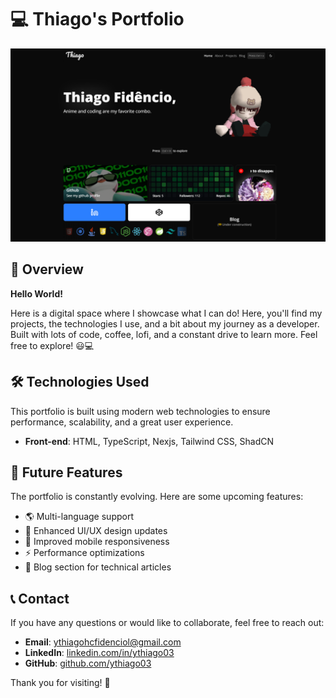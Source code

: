 # 💻 Thiago's Portfolio

![Portfolio home page](./public/assets/portfolio.png)

## 🌟 Overview

**Hello World!**

Here is a digital space where I showcase what I can do! Here, you'll find my projects, the technologies I use, and a bit about my journey as a developer. Built with lots of code, coffee, lofi, and a constant drive to learn more. Feel free to explore! 😃💻

## 🛠️ Technologies Used

This portfolio is built using modern web technologies to ensure performance, scalability, and a great user experience.

- **Front-end**: HTML, TypeScript, Nexjs, Tailwind CSS, ShadCN
<!-- - **Back-end**: Node.js, Express, NestJS, Java, Spring Boot
- **Databases**: MySQL, Firebase Firestore
- **DevOps & Tools**: Docker, Git, CI/CD, Jest, Vite -->

## 🚀 Future Features

The portfolio is constantly evolving. Here are some upcoming features:

- 🌎 Multi-language support
- 🎨 Enhanced UI/UX design updates
- 📱 Improved mobile responsiveness
- ⚡ Performance optimizations
- 📝 Blog section for technical articles

## 📞 Contact

If you have any questions or would like to collaborate, feel free to reach out:

- **Email**: [ythiagohcfidenciol@gmail.com](mailto:ythiagohcfidenciol@gmail.com)
- **LinkedIn**: [linkedin.com/in/ythiago03](https://www.linkedin.com/in/ythiago03/)
- **GitHub**: [github.com/ythiago03](https://github.com/ythiago03)

Thank you for visiting! 🚀
